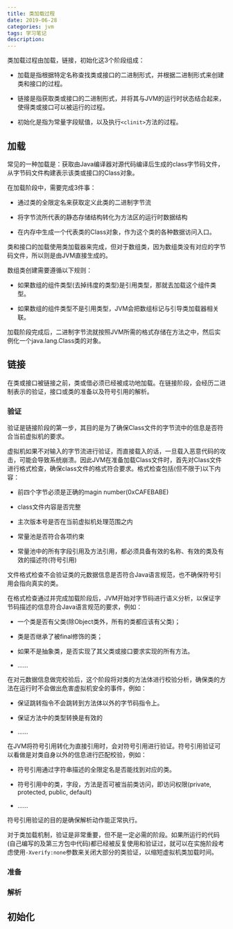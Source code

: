 ```yaml
---
title: 类加载过程
date: 2019-06-28
categories: jvm
tags: 学习笔记
description: 
---
```


类加载过程由加载，链接，初始化这3个阶段组成：

- 加载是指根据特定名称查找类或接口的二进制形式，并根据二进制形式来创建类和接口的过程。

- 链接是指获取类或接口的二进制形式，并将其与JVM的运行时状态结合起来，使得类或接口可以被运行的过程。

- 初始化是指为常量字段赋值，以及执行`<clinit>`方法的过程。

## 加载

常见的一种加载是：获取由Java编译器对源代码编译后生成的class字节码文件，从字节码文件构建表示该类或接口的Class对象。

在加载阶段中，需要完成3件事：

- 通过类的全限定名来获取定义此类的二进制字节流

- 将字节流所代表的静态存储结构转化为方法区的运行时数据结构

- 在内存中生成一个代表类的Class对象，作为这个类的各种数据访问入口。

类和接口的加载使用类加载器来完成，但对于数组类，因为数组类没有对应的字节码文件，所以则是由JVM直接生成的。

数组类创建需要遵循以下规则：

- 如果数组的组件类型(去掉纬度的类型)是引用类型，那就去加载这个组件类型。

- 如果数组的组件类型不是引用类型，JVM会把数组标记与引导类加载器相关联。

加载阶段完成后，二进制字节流就按照JVM所需的格式存储在方法之中，然后实例化一个java.lang.Class类的对象。

## 链接

在类或接口被链接之前，类或借必须已经被成功地加载。在链接阶段，会经历二进制表示的验证，接口或类的准备以及符号引用的解析。

### 验证

验证是链接阶段的第一步，其目的是为了确保Class文件的字节流中的信息是否符合当前虚拟机的要求。

虚拟机如果不对输入的字节流进行验证，而直接载入的话，一旦载入恶意代码的攻击，可能会导致系统崩溃。因此JVM在准备加载Class文件时，首先对Class文件进行格式检查，确保class文件的格式符合要求。格式检查包括(但不限于)以下内容：

- 前四个字节必须是正确的magin number(0xCAFEBABE)

- class文件内容是否完整

- 主次版本号是否在当前虚拟机处理范围之内

- 常量池是否符合各项约束

- 常量池中的所有字段引用及方法引用，都必须具备有效的名称、有效的类及有效的描述符(符号引用)

文件格式检查不会验证类的元数据信息是否符合Java语言规范，也不确保符号引用会指向真实的类。

在格式检查通过并完成加载阶段后，JVM开始对字节码进行语义分析，以保证字节码描述的信息符合Java语言规范的要求，例如：

- 一个类是否有父类(除Object类外，所有的类都应该有父类)；

- 类是否继承了被final修饰的类；

- 如果不是抽象类，是否实现了其父类或接口要求实现的所有方法。

- ......

在对元数据信息做完校验后，这个阶段将对类的方法体进行校验分析，确保类的方法在运行时不会做出危害虚拟机安全的事件，例如：

- 保证跳转指令不会跳转到方法体以外的字节码指令上。

- 保证方法中的类型转换是有效的

- ......

在JVM将符号引用转化为直接引用时，会对符号引用进行验证。符号引用验证可以看做是对类自身以外的信息进行匹配校验，例如：

- 符号引用通过字符串描述的全限定名是否能找到对应的类。

- 符号引用中的类，字段，方法是否可被当前类访问，即访问权限(private, protected, public, default)

- ......

符号引用验证的目的是确保解析动作能正常执行。

对于类加载机制，验证是非常重要，但不是一定必需的阶段。如果所运行的代码(自己编写的及第三方包中代码)都已经被反复使用和验证过，就可以在实施阶段考虑使用`-Xverify:none`参数来关闭大部分的类验证，以缩短虚拟机类加载时间。

### 准备



### 解析

## 初始化
